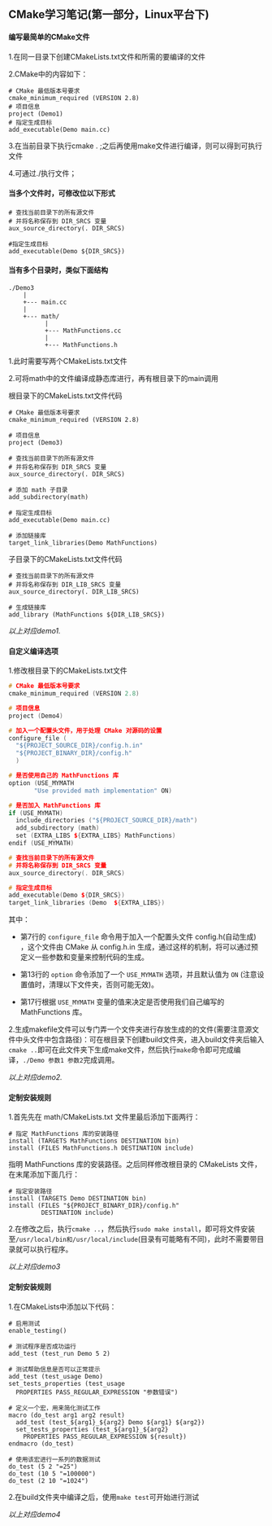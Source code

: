 ## CMake学习笔记(第一部分，Linux平台下)

#### 编写最简单的CMake文件

1.在同一目录下创建CMakeLists.txt文件和所需的要编译的文件

2.CMake中的内容如下：

```
# CMake 最低版本号要求
cmake_minimum_required (VERSION 2.8)
# 项目信息
project (Demo1)
# 指定生成目标
add_executable(Demo main.cc)
```

3.在当前目录下执行cmake . ;之后再使用make文件进行编译，则可以得到可执行文件

4.可通过./执行文件；

#### **当多个文件时，可修改位以下形式**

```
# 查找当前目录下的所有源文件
# 并将名称保存到 DIR_SRCS 变量
aux_source_directory(. DIR_SRCS)

#指定生成目标
add_executable(Demo ${DIR_SRCS})
```

#### **当有多个目录时，类似下面结构**

```
./Demo3
    |
    +--- main.cc
    |
    +--- math/
          |
          +--- MathFunctions.cc
          |
          +--- MathFunctions.h

```

1.此时需要写两个CMakeLists.txt文件

2.可将math中的文件编译成静态库进行，再有根目录下的main调用

根目录下的CMakeLists.txt文件代码

```
# CMake 最低版本号要求
cmake_minimum_required (VERSION 2.8)

# 项目信息
project (Demo3)

# 查找当前目录下的所有源文件
# 并将名称保存到 DIR_SRCS 变量
aux_source_directory(. DIR_SRCS)

# 添加 math 子目录
add_subdirectory(math)

# 指定生成目标 
add_executable(Demo main.cc)

# 添加链接库
target_link_libraries(Demo MathFunctions)
```

子目录下的CMakeLists.txt文件代码

```
# 查找当前目录下的所有源文件
# 并将名称保存到 DIR_LIB_SRCS 变量
aux_source_directory(. DIR_LIB_SRCS)

# 生成链接库
add_library (MathFunctions ${DIR_LIB_SRCS})
```

*以上对应demo1.*

#### **自定义编译选项**

1.修改根目录下的CMakeLists.txt文件

```c++
# CMake 最低版本号要求
cmake_minimum_required (VERSION 2.8)

# 项目信息
project (Demo4)

# 加入一个配置头文件，用于处理 CMake 对源码的设置
configure_file (
  "${PROJECT_SOURCE_DIR}/config.h.in"
  "${PROJECT_BINARY_DIR}/config.h"
  )

# 是否使用自己的 MathFunctions 库
option (USE_MYMATH
       "Use provided math implementation" ON)

# 是否加入 MathFunctions 库
if (USE_MYMATH)
  include_directories ("${PROJECT_SOURCE_DIR}/math")
  add_subdirectory (math)  
  set (EXTRA_LIBS ${EXTRA_LIBS} MathFunctions)
endif (USE_MYMATH)

# 查找当前目录下的所有源文件
# 并将名称保存到 DIR_SRCS 变量
aux_source_directory(. DIR_SRCS)

# 指定生成目标
add_executable(Demo ${DIR_SRCS})
target_link_libraries (Demo  ${EXTRA_LIBS})
```

其中：

- 第7行的 `configure_file` 命令用于加入一个配置头文件 config.h(自动生成) ，这个文件由 CMake 从 config.h.in 生成，通过这样的机制，将可以通过预定义一些参数和变量来控制代码的生成。

- 第13行的 `option` 命令添加了一个 `USE_MYMATH` 选项，并且默认值为 `ON` (注意设置值时，清理以下文件夹，否则可能无效)。

- 第17行根据 `USE_MYMATH` 变量的值来决定是否使用我们自己编写的 MathFunctions 库。

2.生成makefile文件可以专门弄一个文件夹进行存放生成的的文件(需要注意源文件中头文件中包含路径)：可在根目录下创建build文件夹，进入build文件夹后输入`cmake ..`即可在此文件夹下生成make文件，然后执行`make`命令即可完成编译，`./Demo 参数1 参数2`完成调用。	

*以上对应demo2.*

#### **定制安装规则**

1.首先先在 math/CMakeLists.txt 文件里最后添加下面两行：

```
# 指定 MathFunctions 库的安装路径
install (TARGETS MathFunctions DESTINATION bin)
install (FILES MathFunctions.h DESTINATION include)
```

指明 MathFunctions 库的安装路径。之后同样修改根目录的 CMakeLists 文件，在末尾添加下面几行：

```
# 指定安装路径
install (TARGETS Demo DESTINATION bin)
install (FILES "${PROJECT_BINARY_DIR}/config.h"
         DESTINATION include)
```

2.在修改之后，执行`cmake ..`，然后执行`sudo make install`，即可将文件安装至`/usr/local/bin和/usr/local/include`(目录有可能略有不同)，此时不需要带目录就可以执行程序。

*以上对应demo3*

#### **定制安装规则**

1.在CMakeLists中添加以下代码：

```
# 启用测试
enable_testing()

# 测试程序是否成功运行
add_test (test_run Demo 5 2)

# 测试帮助信息是否可以正常提示
add_test (test_usage Demo)
set_tests_properties (test_usage
  PROPERTIES PASS_REGULAR_EXPRESSION "参数错误")

# 定义一个宏，用来简化测试工作
macro (do_test arg1 arg2 result)
  add_test (test_${arg1}_${arg2} Demo ${arg1} ${arg2})
  set_tests_properties (test_${arg1}_${arg2}
    PROPERTIES PASS_REGULAR_EXPRESSION ${result})
endmacro (do_test)
 
# 使用该宏进行一系列的数据测试
do_test (5 2 "=25")
do_test (10 5 "=100000")
do_test (2 10 "=1024")
```

2.在build文件夹中编译之后，使用`make test`可开始进行测试

*以上对应demo4*
